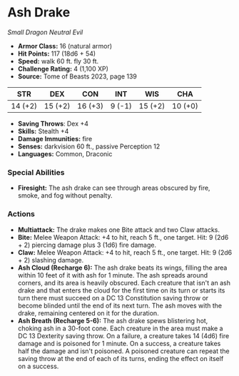 # Ash Drake

*Small* *Dragon* *Neutral Evil*

- **Armor Class:** 16 (natural armor)
- **Hit Points:** 117 (18d6 + 54)
- **Speed:** walk 60 ft. fly 30 ft.
- **Challenge Rating:** 4 (1,100 XP)
- **Source:** Tome of Beasts 2023, page 139

| STR | DEX | CON | INT | WIS | CHA |
| --- | --- | --- | --- | --- | --- |
| 14 (+2) | 15 (+2) | 16 (+3) | 9 (-1) | 15 (+2) | 10 (+0) |

- **Saving Throws**: Dex +4
- **Skills:** Stealth +4
- **Damage Immunities:** fire
- **Senses:** darkvision 60 ft., passive Perception 12
- **Languages:** Common, Draconic

### Special Abilities

- **Firesight:** The ash drake can see through areas obscured by fire, smoke, and fog without penalty.

### Actions

- **Multiattack:** The drake makes one Bite attack and two Claw attacks.
- **Bite:** Melee Weapon Attack: +4 to hit, reach 5 ft., one target. Hit: 9 (2d6 + 2) piercing damage plus 3 (1d6) fire damage.
- **Claw:** Melee Weapon Attack: +4 to hit, reach 5 ft., one target. Hit: 9 (2d6 + 2) slashing damage.
- **Ash Cloud (Recharge 6):** The ash drake beats its wings, filling the area within 10 feet of it with ash for 1 minute. The ash spreads around corners, and its area is heavily obscured. Each creature that isn't an ash drake and that enters the cloud for the first time on its turn or starts its turn there must succeed on a DC 13 Constitution saving throw or become blinded until the end of its next turn. The ash moves with the drake, remaining centered on it for the duration.
- **Ash Breath (Recharge 5-6):** The ash drake spews blistering hot, choking ash in a 30-foot cone. Each creature in the area must make a DC 13 Dexterity saving throw. On a failure, a creature takes 14 (4d6) fire damage and is poisoned for 1 minute. On a success, a creature takes half the damage and isn't poisoned. A poisoned creature can repeat the saving throw at the end of each of its turns, ending the effect on itself on a success.
